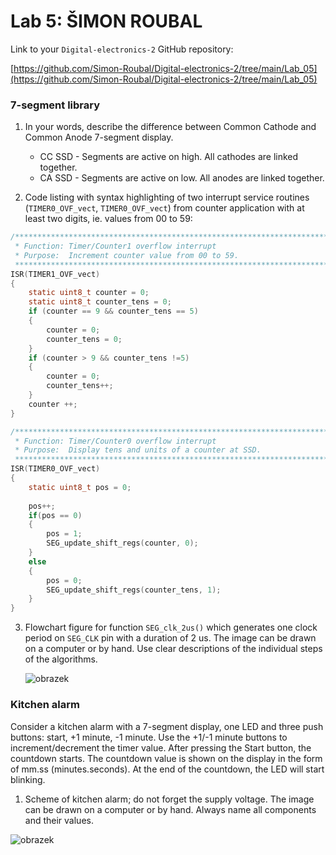 # Lab 5: ŠIMON ROUBAL

Link to your `Digital-electronics-2` GitHub repository:

   [https://github.com/Simon-Roubal/Digital-electronics-2/tree/main/Lab_05](https://github.com/Simon-Roubal/Digital-electronics-2/tree/main/Lab_05)


### 7-segment library

1. In your words, describe the difference between Common Cathode and Common Anode 7-segment display.
   * CC SSD - Segments are active on high. All cathodes are linked together.
   * CA SSD - Segments are active on low. All anodes are linked together.

2. Code listing with syntax highlighting of two interrupt service routines (`TIMER0_OVF_vect`, `TIMER0_OVF_vect`) from counter application with at least two digits, ie. values from 00 to 59:

```c
/**********************************************************************
 * Function: Timer/Counter1 overflow interrupt
 * Purpose:  Increment counter value from 00 to 59.
 **********************************************************************/
ISR(TIMER1_OVF_vect)
{
    static uint8_t counter = 0;
    static uint8_t counter_tens = 0;
    if (counter == 9 && counter_tens == 5)
    {
        counter = 0;
        counter_tens = 0;
    }
    if (counter > 9 && counter_tens !=5)
    {
        counter = 0;
        counter_tens++;
    }
    counter ++;
}
```

```c
/**********************************************************************
 * Function: Timer/Counter0 overflow interrupt
 * Purpose:  Display tens and units of a counter at SSD.
 **********************************************************************/
ISR(TIMER0_OVF_vect)
{
    static uint8_t pos = 0;
    
    pos++;
    if(pos == 0)
    {
        pos = 1;
        SEG_update_shift_regs(counter, 0);
    }
    else
    {
        pos = 0;
        SEG_update_shift_regs(counter_tens, 1);
    }
}
```

3. Flowchart figure for function `SEG_clk_2us()` which generates one clock period on `SEG_CLK` pin with a duration of 2&nbsp;us. The image can be drawn on a computer or by hand. Use clear descriptions of the individual steps of the algorithms.

   ![obrazek](https://user-images.githubusercontent.com/77580298/138878094-f167ca81-e1dd-4a57-8c38-97c2eeaf4e43.png)


### Kitchen alarm

Consider a kitchen alarm with a 7-segment display, one LED and three push buttons: start, +1 minute, -1 minute. Use the +1/-1 minute buttons to increment/decrement the timer value. After pressing the Start button, the countdown starts. The countdown value is shown on the display in the form of mm.ss (minutes.seconds). At the end of the countdown, the LED will start blinking.

1. Scheme of kitchen alarm; do not forget the supply voltage. The image can be drawn on a computer or by hand. Always name all components and their values.

![obrazek](https://user-images.githubusercontent.com/77580298/138933895-e6d9ebeb-4e87-4f04-af0c-5a5a5cad4d20.png)
